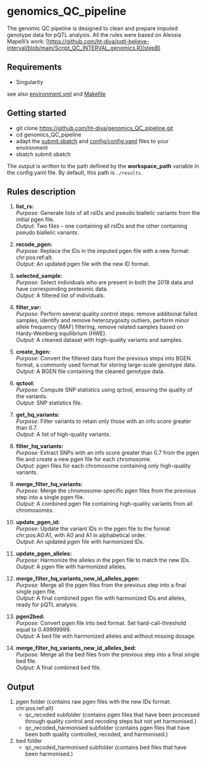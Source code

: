 # genomics_QC_pipeline
The genomic QC pipeline is designed to clean and prepare imputed genotype data for pQTL analysis.
All the rules were based on Alessia Mapelli’s work: [https://github.com/ht-diva/pqtl-believe-interval/blob/main/Script_QC_INTERVAL_genomics.R](stepB)


## Requirements
* Singularity

see also [environment.yml](environment.yml) and [Makefile](Makefile)

## Getting started

* git clone https://github.com/ht-diva/genomics_QC_pipeline.git
* cd genomics_QC_pipeline
* adapt the [submit.sbatch](submit.sbatch) and [config/config.yaml](config/config.yaml) files to your environment
* sbatch submit.sbatch

The output is written to the path defined by the **workspace_path** variable in the config.yaml file. By default, this path is `./results`.

## Rules description
1. **list_rs:** <br />
*Purpose:* Generate lists of all rsIDs and pseudo biallelic variants from the initial pgen file.<br />
*Output:* Two files – one containing all rsIDs and the other containing pseudo biallelic variants.<br />

2. **recode_pgen:** <br />
*Purpose:* Replace the IDs in the imputed pgen file with a new format: chr:pos:ref:alt. <br />
*Output:* An updated pgen file with the new ID format. <br />

3. **selected_sample:** <br />
*Purpose:* Select individuals who are present in both the 2018 data and have corresponding proteomic data. <br />
*Output:* A filtered list of individuals. <br />

4. **filter_var:** <br />
*Purpose:* Perform several quality control steps: remove additional failed samples, identify and remove heterozygosity outliers, perform minor allele frequency (MAF) filtering, remove related samples based on Hardy-Weinberg equilibrium (HWE). <br />
*Output:* A cleaned dataset with high-quality variants and samples. <br />

5. **create_bgen:** <br />
*Purpose:* Convert the filtered data from the previous steps into BGEN format, a commonly used format for storing large-scale genotype data. <br />
*Output:* A BGEN file containing the cleaned genotype data. <br />

6. **qctool:** <br />
*Purpose:* Compute SNP statistics using qctool, ensuring the quality of the variants. <br />
*Output:* SNP statistics file. <br />

7. **get_hq_variants:** <br />
*Purpose:* Filter variants to retain only those with an info score greater than 0.7. <br />
*Output:* A list of high-quality variants. <br />

8. **filter_hq_variants:** <br />
*Purpose:* Extract SNPs with an info score greater than 0.7 from the pgen file and create a new pgen file for each chromosome. <br />
*Output:* pgen files for each chromosome containing only high-quality variants. <br />

9. **merge_filter_hq_variants:** <br />
*Purpose:* Merge the chromosome-specific pgen files from the previous step into a single pgen file. <br />
*Output:* A combined pgen file containing high-quality variants from all chromosomes. <br />

10. **update_pgen_id:** <br />
*Purpose:* Update the variant IDs in the pgen file to the format chr:pos:A0:A1, with A0 and A1 in alphabetical order. <br />
*Output:* An updated pgen file with harmonized IDs. <br />

11. **update_pgen_alleles:** <br />
*Purpose:* Harmonize the alleles in the pgen file to match the new IDs. <br />
*Output:* A pgen file with harmonized alleles. <br />

12. **merge_filter_hq_variants_new_id_alleles_pgen:** <br />
*Purpose:* Merge all the pgen files from the previous step into a final single pgen file. <br />
*Output:* A final combined pgen file with harmonized IDs and alleles, ready for pQTL analysis. <br />

13. **pgen2bed:** <br />
*Purpose:* Convert pgen file into bed format. Set hard-call-threshold equal to 0.49999999. <br />
*Output:* A bed file with harmonized alleles and without missing dosage.

14. **merge_filter_hq_variants_new_id_alleles_bed:** <br />
*Purpose:* Merge all the bed files from the previous step into a final single bed file. <br />
*Output:* A final combined bed file. <br />

## Output
1. pgen folder (contains raw pgen files with the new IDs format: chr:pos:ref:alt) <br />
   - qc_recoded subfolder (contains pgen files that have been processed through quality control and recoding steps but not yet harmonised.)
   - qc_recoded_harmonised subfolder (contains pgen files that have been both quality controlled, recoded, and harmonised.)
2. bed folder
   - qc_recoded_harmonised subfolder (contains bed files that have been harmonised.)
